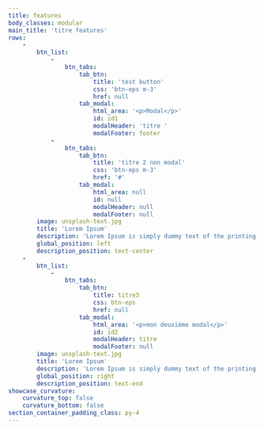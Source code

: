 ```yaml
---
title: features
body_classes: modular
main_title: 'titre features'
rows:
    -
        btn_list:
            -
                btn_tabs:
                    tab_btn:
                        title: 'test button'
                        css: 'btn-eps m-3'
                        href: null
                    tab_modal:
                        html_area: '<p>Modal</p>'
                        id: id1
                        modalHeader: 'titre '
                        modalFooter: footer
            -
                btn_tabs:
                    tab_btn:
                        title: 'titre 2 non modal'
                        css: 'btn-eps m-3'
                        href: '#'
                    tab_modal:
                        html_area: null
                        id: null
                        modalHeader: null
                        modalFooter: null
        image: unsplash-text.jpg
        title: 'Lorem Ipsum'
        description: 'Lorem Ipsum is simply dummy text of the printing and typesetting industry. Lorem Ipsum has been the industry''s standard dummy text ever since the 1500s, when an unknown printer took a galley of type and scrambled it to make a type specimen book. It has survived not only five centuries, but also the leap into electronic typesetting, remaining essentially unchanged. It was popularised in the 1960s with the release of Letraset sheets containing Lorem Ipsum passages, and more recently with desktop publishing software like Aldus PageMaker including versions of Lorem Ipsum.'
        global_position: left
        description_position: text-center
    -
        btn_list:
            -
                btn_tabs:
                    tab_btn:
                        title: titre3
                        css: btn-eps
                        href: null
                    tab_modal:
                        html_area: '<p>mon deuxième modal</p>'
                        id: id2
                        modalHeader: titre
                        modalFooter: null
        image: unsplash-text.jpg
        title: 'Lorem Ipsum'
        description: 'Lorem Ipsum is simply dummy text of the printing and typesetting industry. Lorem Ipsum has been the industry''s standard dummy text ever since the 1500s, when an unknown printer took a galley of type and scrambled it to make a type specimen book. It has survived not only five centuries, but also the leap into electronic typesetting, remaining essentially unchanged. It was popularised in the 1960s with the release of Letraset sheets containing Lorem Ipsum passages, and more recently with desktop publishing software like Aldus PageMaker including versions of Lorem Ipsum.'
        global_position: right
        description_position: text-end
showcase_curvature:
    curvature_top: false
    curvature_bottom: false
section_container_padding_class: py-4
---
```


